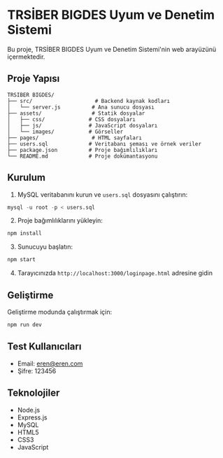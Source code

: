 # TRSİBER BIGDES Uyum ve Denetim Sistemi

Bu proje, TRSİBER BIGDES Uyum ve Denetim Sistemi'nin web arayüzünü içermektedir.

## Proje Yapısı

```
TRSIBER BIGDES/
├── src/                    # Backend kaynak kodları
│   └── server.js          # Ana sunucu dosyası
├── assets/                # Statik dosyalar
│   ├── css/              # CSS dosyaları
│   ├── js/               # JavaScript dosyaları
│   └── images/           # Görseller
├── pages/                 # HTML sayfaları
├── users.sql             # Veritabanı şeması ve örnek veriler
├── package.json          # Proje bağımlılıkları
└── README.md             # Proje dokümantasyonu
```

## Kurulum

1. MySQL veritabanını kurun ve `users.sql` dosyasını çalıştırın:
```sql
mysql -u root -p < users.sql
```

2. Proje bağımlılıklarını yükleyin:
```bash
npm install
```

3. Sunucuyu başlatın:
```bash
npm start
```

4. Tarayıcınızda `http://localhost:3000/loginpage.html` adresine gidin

## Geliştirme

Geliştirme modunda çalıştırmak için:
```bash
npm run dev
```

## Test Kullanıcıları

- Email: eren@eren.com
- Şifre: 123456

## Teknolojiler

- Node.js
- Express.js
- MySQL
- HTML5
- CSS3
- JavaScript 